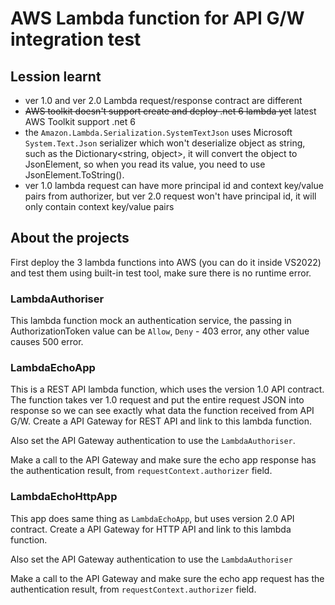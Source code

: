 # AWS Lambda function for API G/W integration test

## Lession learnt

* ver 1.0 and ver 2.0 Lambda request/response contract are different
* ~~AWS toolkit doesn't support create and deploy .net 6 lambda yet~~ latest AWS Toolkit support .net 6
* the `Amazon.Lambda.Serialization.SystemTextJson` uses Microsoft `System.Text.Json` serializer which won't deserialize object as string, such as the Dictionary<string, object>, it will convert the object to JsonElement, so when you read its value, you need to use JsonElement.ToString().
* ver 1.0 lambda request can have more principal id and context key/value pairs from authorizer, but ver 2.0 request won't have principal id, it will only contain context key/value pairs

## About the projects

First deploy the 3 lambda functions into AWS (you can do it inside VS2022) and test them using built-in test tool, make sure there is no runtime error.

### LambdaAuthoriser

This lambda function mock an authentication service, the passing in AuthorizationToken value can be `Allow`, `Deny` - 403 error, any other value causes 500 error.

### LambdaEchoApp

This is a REST API lambda function, which uses the version 1.0 API contract. The function takes ver 1.0 request and put the entire request JSON into response so we can see exactly what data the function received from API G/W. Create a API Gateway for REST API and link to this lambda function.

Also set the API Gateway authentication to use the `LambdaAuthoriser`.

Make a call to the API Gateway and make sure the echo app response has the authentication result, from `requestContext.authorizer` field.

### LambdaEchoHttpApp

This app does same thing as `LambdaEchoApp`, but uses version 2.0 API contract. Create a API Gateway for HTTP API and link to this lambda function.

Also set the API Gateway authentication to use the `LambdaAuthoriser`

Make a call to the API Gateway and make sure the echo app request has the authentication result, from `requestContext.authorizer` field.
